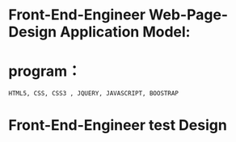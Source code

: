 # Front-End-Engineer Web-Page-Design Application Model:
# program：
	HTML5, CSS, CSS3 , JQUERY, JAVASCRIPT, BOOSTRAP

# Front-End-Engineer test Design

